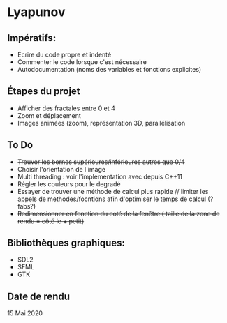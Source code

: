 # Lyapunov

## Impératifs:
- Écrire du code propre et indenté
- Commenter le code lorsque c'est nécessaire
- Autodocumentation (noms des variables et fonctions explicites)

## Étapes du projet
- Afficher des fractales entre 0 et 4
- Zoom et déplacement
- Images animées (zoom), représentation 3D, parallélisation

## To Do
- ~~Trouver les bornes supérieures/inférieures autres que 0/4~~
- Choisir l'orientation de l'image
- Multi threading : voir l'implementation avec <thread> depuis C++11
- Régler les couleurs pour le degradé 
- Essayer de trouver une méthode de calcul plus rapide // limiter les appels de methodes/focntions   afin d'optimiser le temps de calcul (?fabs?)
- ~~Redimensionner en fonction du coté de la fenêtre ( taille de la zone de rendu = côté le + petit)~~

## Bibliothèques graphiques:
- SDL2
- SFML
- GTK

## Date de rendu

15 Mai 2020